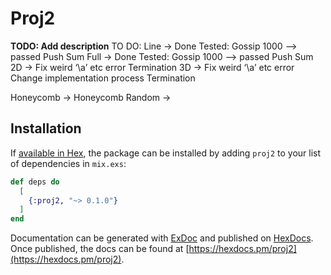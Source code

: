 # Proj2

**TODO: Add description**
TO DO:
Line -> Done
  Tested:
    Gossip 1000 --> passed
    Push Sum
Full -> Done
  Tested:
    Gossip 1000 --> passed
    Push Sum
2D ->
  Fix weird ‘\a’ etc error
  Termination
3D ->
  Fix weird ‘\a’ etc error
  Change implementation process
  Termination

Honeycomb ->
Honeycomb Random ->

## Installation

If [available in Hex](https://hex.pm/docs/publish), the package can be installed
by adding `proj2` to your list of dependencies in `mix.exs`:

```elixir
def deps do
  [
    {:proj2, "~> 0.1.0"}
  ]
end
```



Documentation can be generated with [ExDoc](https://github.com/elixir-lang/ex_doc)
and published on [HexDocs](https://hexdocs.pm). Once published, the docs can
be found at [https://hexdocs.pm/proj2](https://hexdocs.pm/proj2).
